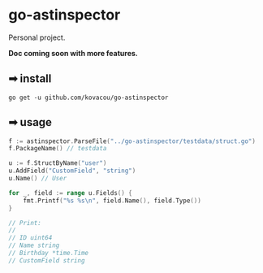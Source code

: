 # go-astinspector

Personal project.

**Doc coming soon with more features.**

## ➡ install

```
go get -u github.com/kovacou/go-astinspector
```

## ➡ usage

```go
f := astinspector.ParseFile("../go-astinspector/testdata/struct.go")
f.PackageName() // testdata

u := f.StructByName("user")
u.AddField("CustomField", "string")
u.Name() // User

for _, field := range u.Fields() {
    fmt.Printf("%s %s\n", field.Name(), field.Type())
}

// Print: 
//
// ID uint64
// Name string
// Birthday *time.Time
// CustomField string

```
